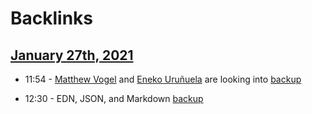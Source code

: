 
# Backlinks
## [January 27th, 2021](<January 27th, 2021.md>)
- 11:54 - [Matthew Vogel](<Matthew Vogel.md>) and [Eneko Uruñuela](<Eneko Uruñuela.md>) are looking into [backup](<backup.md>)

- 12:30 - EDN, JSON, and Markdown [backup](<backup.md>)

